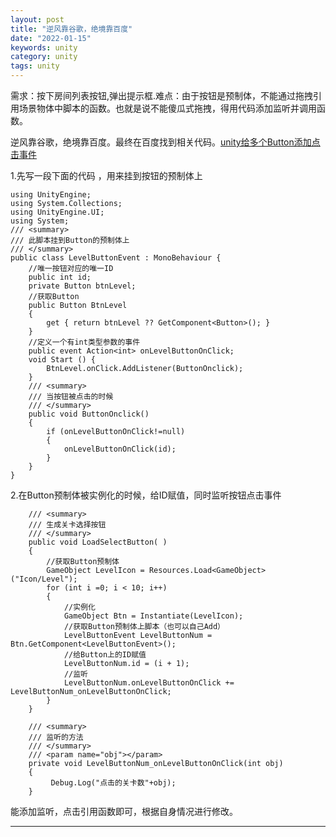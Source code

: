 ```yaml
---
layout: post
title: "逆风靠谷歌，绝境靠百度"
date: "2022-01-15"
keywords: unity
category: unity
tags: unity
---
```

需求：按下房间列表按钮,弹出提示框.难点：由于按钮是预制体，不能通过拖拽引用场景物体中脚本的函数。也就是说不能傻瓜式拖拽，得用代码添加监听并调用函数。

逆风靠谷歌，绝境靠百度。最终在百度找到相关代码。[unity给多个Button添加点击事件][1]

1.先写一段下面的代码 ，用来挂到按钮的预制体上

```
using UnityEngine;
using System.Collections;
using UnityEngine.UI;
using System;
/// <summary>
/// 此脚本挂到Button的预制体上
/// </summary>
public class LevelButtonEvent : MonoBehaviour {
    //唯一按钮对应的唯一ID
    public int id; 
    private Button btnLevel;
    //获取Button
    public Button BtnLevel
    {
        get { return btnLevel ?? GetComponent<Button>(); }
    }
    //定义一个有int类型参数的事件
    public event Action<int> onLevelButtonOnClick;
	void Start () {
        BtnLevel.onClick.AddListener(ButtonOnclick);
    }
    /// <summary>
    /// 当按钮被点击的时候
    /// </summary>
    public void ButtonOnclick()
    {
        if (onLevelButtonOnClick!=null)
        {
            onLevelButtonOnClick(id);
        }
    }
}
```

2.在Button预制体被实例化的时候，给ID赋值，同时监听按钮点击事件

```
    /// <summary>
    /// 生成关卡选择按钮
    /// </summary>
    public void LoadSelectButton( )
    {
        //获取Button预制体
        GameObject LevelIcon = Resources.Load<GameObject>("Icon/Level");
        for (int i =0; i < 10; i++)
        {
            //实例化
            GameObject Btn = Instantiate(LevelIcon);
            //获取Button预制体上脚本（也可以自己Add）
            LevelButtonEvent LevelButtonNum = Btn.GetComponent<LevelButtonEvent>();
            //给Button上的ID赋值
            LevelButtonNum.id = (i + 1);
            //监听
            LevelButtonNum.onLevelButtonOnClick += LevelButtonNum_onLevelButtonOnClick;  
        }        
    }
    
    /// <summary>
    /// 监听的方法
    /// </summary>
    /// <param name="obj"></param>
    private void LevelButtonNum_onLevelButtonOnClick(int obj)
    {
         Debug.Log("点击的关卡数"+obj);
    }
```

能添加监听，点击引用函数即可，根据自身情况进行修改。

--------
[1]: https://blog.csdn.net/hyp19980829/article/details/85237054